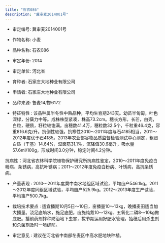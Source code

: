 ```yaml
---
title: "石农086"
description: "冀审麦2014001号"
---
```

* 审定编号:  冀审麦2014001号

*  作物名称:  小麦

*  品种名称:  石农086

*  审定年份:  2014

*  审定单位:  河北省

* 育种者:  石家庄大地种业有限公司

*  申请者:  石家庄大地种业有限公司

*  品种来源:  鲁麦14/邯6172

*  特征特性 : 
该品种属半冬性中熟品种，平均生育期243天。幼苗半匍匐，叶色深绿，分蘖力中等。成株株型紧凑，株高73.2cm。穗长方形，长芒，白壳，白粒，硬质，籽粒较饱满。亩穗数41.4万，穗粒数32.5个，千粒重46.4克，容重816.6克/升。抗倒性较强，抗寒性2010～2011年度与石4185相当，2011～2012年度优于石4185。2013年农业部谷物品质监督检验测试中心测定，粗蛋白质（干基）14.64%，湿面筋31.1%，沉降值30.6毫升，吸水量57.6ml/100g，形成时间3.0分钟，稳定时间4.2分钟。
抗病性：河北省农林科学院植物保护研究所抗病性鉴定，2010～2011年度免疫白粉病、条锈病，高抗叶锈病；2011～2012年度免疫白粉病、叶锈病，高抗条锈病。
 
*  产量表现 : 
2010～2011年度冀中南水地组区域试验，平均亩产546.1kg。2011～2012年度同组区域试验，平均亩产525.9kg。2012～2013年度生产试验，平均亩产500.7kg。

*  栽培技术要点 : 
适宜播期10月5日～10日，亩播量10～13kg，晚播麦田适当加大播量。浇足底墒水，施足底肥，亩施纯氮10～12kg、五氧化二磷8～10kg做底肥。播前药剂拌种防治地下虫害，拔节期运用好肥水管理，抽穗后用杀虫剂和杀菌剂及时一喷综防。

*  审定意见 : 
建议在河北省中南部冬麦区中高水肥地块种植。
